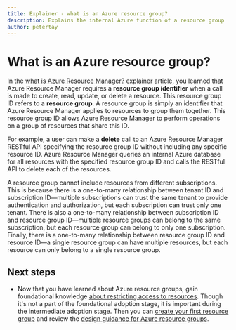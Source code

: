 ```yaml
---
title: Explainer - what is an Azure resource group?
description: Explains the internal Azure function of a resource group
author: petertay
---
```


# What is an Azure resource group?

In the [what is Azure Resource Manager?](resource-manager-explainer.md) explainer article, you learned that Azure Resource Manager requires a **resource group identifier** when a call is made to create, read, update, or delete a resource. This resource group ID <!-- RBC: Should we spell out identifier to be consistent? or jsut say ID, as you do below? I didn't change the rest of the instances but you should make them match whatever you decide.--> refers to a **resource group**. A resource group is simply an identifier that Azure Resource Manager applies to resources to group them together. <!-- RBC: Do we need the previous sentence? It seems redundant. If so, maybe change "identifier" to a different word because you're using "resource group identifier" to mean something and this is a little confusing. -->This resource group ID allows Azure Resource Manager to perform operations on a group of resources that share this ID.

For example, a user can make a **delete** call to an Azure Resource Manager RESTful API specifying the resource group ID without including any specific resource ID. Azure Resource Manager queries an internal Azure database for all resources with the specified resource group ID and calls the RESTful API to delete each of the resources.

A resource group cannot include resources from different subscriptions. This is because there is a one-to-many relationship between tenant ID and subscription ID&mdash;multiple subscriptions can trust the same tenant to provide authentication and authorization, but each subscription can trust only one tenant. There is also a one-to-many relationship between subscription ID and resource group ID&mdash;multiple resource groups can belong to the same subscription, but each resource group can belong to only one subscription. Finally, there is a one-to-many relationship between resource group ID and resource ID&mdash;a single resource group can have multiple resources, but each resource can only belong to a single resource group.

## Next steps

* Now that you have learned about Azure resource groups, gain foundational knowledge [about restricting access to resources](/azure/active-directory/active-directory-understanding-resource-access?toc=/azure/architecture/cloud-adoption-guide/toc.json). Though it's not a part of the foundational adoption stage, it is important during the intermediate adoption stage. Then you can [create your first resource group](/azure/azure-resource-manager/resource-group-portal?toc=/azure/architecture/cloud-adoption-guide/toc.json) and review the [design guidance for Azure resource groups](resource-group.md).
